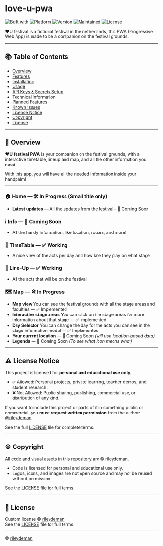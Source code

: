 # love-u-pwa

![Built with](https://img.shields.io/badge/built_with-HTML%20%7C%20CSS%20%7C%20JavaScript-blue?logo=html5&logoColor=white)
![Platform](https://img.shields.io/badge/platform-Web%20%7C%20Android%20%7C%20iOS%20%7C%20PC-green?logo=googlechrome)
![Version](https://img.shields.io/badge/version-0.5.0-blue)
![Maintained](https://img.shields.io/badge/maintained-Actively--Maintained-brightgreen)
![License](https://img.shields.io/badge/license-Custom-lightgrey)


&#x2764;&#xfe0f;U festival is a fictional festival in the netherlands, this PWA (Progressive Web App) is made to be a companion on the festival grounds.

---

## 📚 Table of Contents

- [Overview](#-overview)
- [Features](#-features)
- [Installation](#-installation-windows-with-android-emulator)
- [Usage](#-usage)
- [API Keys & Secrets Setup](#-api-keys--secrets-setup)
- [Technical Information](#-technical-information)
- [Planned Features](#-planned-features)
- [Known Issues](#-known-issues)
- [License Notice](#-license-notice)
- [Copyright](#-copyright)
- [License](#-license)

---

## 🧩 Overview

**&#x2764;&#xfe0f;U festival PWA** is your companion on the festival grounds, with a interactive timetable, lineup and map, and all the other information you need.

With this app, you will have all the needed information inside your handpalm!

---

### 🏠 Home — 🛠️ In Progress (Small title only)
- **Latest updates** — All the updates from the festival - 🚧 Coming Soon

### ℹ Info — 🚧 Coming Soon
- All the handy information, like location, routes, and more!

### 📅 TimeTable — ✅ Working
- A nice view of the acts per day and how late they play on what stage

### 📄 Line-Up — ✅ Working
- All the acts that will be on the festival

### 🗺 Map — 🛠️ In Progress
- **Map view** You can see the festival grounds with all the stage areas and faculties — ✅ Implemented 
- **Interactive stage areas** You can click on the stage areas for more information about that stage — ✅ Implemented
- **Day Selector** You can change the day for the acts you can see in the stage information modal — ✅ Implemented
- **Your current location** — 🚧 Coming Soon *(will use location-based data)*
- **Legenda** — 🚧 Coming Soon *(To see what icon means what)*

---

## ⚠️ License Notice

This project is licensed for **personal and educational use only**.

- ✅ Allowed: Personal projects, private learning, teacher demos, and student research.
- ❌ Not Allowed: Public sharing, publishing, commercial use, or distribution of any kind.

If you want to include this project or parts of it in something public or commercial, you **must request written permission** from the author: [@rileydeman](https://github.com/rileydeman).

See the full [LICENSE](./LICENSE) file for complete terms.

---

## ©️ Copyright

All code and visual assets in this repository are &copy; rileydeman.

- Code is licensed for personal and educational use only.
- Logos, icons, and images are not open source and may not be reused without permission.

See the [LICENSE](./LICENSE) file for full terms.

---

## 📝 License

Custom license &copy; [rileydeman](https://github.com/rileydeman)  
See the [LICENSE](./LICENSE) file for full terms.

---

&copy; [rileydeman](https://www.rileydeman.com/)